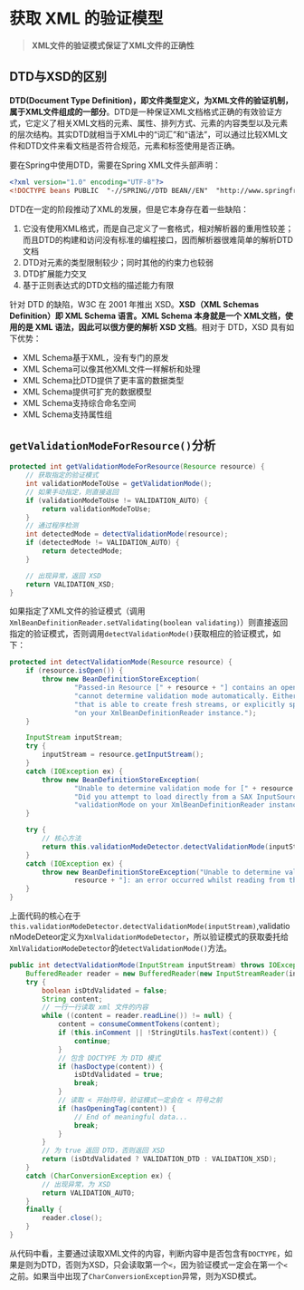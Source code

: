 # 获取 XML 的验证模型

> **XML文件的验证模式保证了XML文件的正确性**

## DTD与XSD的区别

**DTD(Document Type Definition)，即文件类型定义，为XML文件的验证机制，属于XML文件组成的一部分**。DTD是一种保证XML文档格式正确的有效验证方式，它定义了相关XML文档的元素、属性、排列方式、元素的内容类型以及元素的层次结构。其实DTD就相当于XML中的“词汇”和“语法”，可以通过比较XML文件和DTD文件来看文档是否符合规范，元素和标签使用是否正确。

要在Spring中使用DTD，需要在Spring XML文件头部声明：

```xml
<?xml version="1.0" encoding="UTF-8"?>
<!DOCTYPE beans PUBLIC  "-//SPRING//DTD BEAN//EN"  "http://www.springframework.org/dtd/spring-beans.dtd">
```

DTD在一定的阶段推动了XML的发展，但是它本身存在着一些缺陷：
1. 它没有使用XML格式，而是自己定义了一套格式，相对解析器的重用性较差；而且DTD的构建和访问没有标准的编程接口，因而解析器很难简单的解析DTD文档
2. DTD对元素的类型限制较少；同时其他的约束力也较弱
3. DTD扩展能力交叉
4. 基于正则表达式的DTD文档的描述能力有限

针对 DTD 的缺陷，W3C 在 2001 年推出 XSD。**XSD（XML Schemas Definition）即 XML Schema 语言。XML Schema 本身就是一个 XML文档，使用的是 XML 语法，因此可以很方便的解析 XSD 文档**。相对于 DTD，XSD 具有如下优势：
- XML Schema基于XML，没有专门的原发
- XML Schema可以像其他XML文件一样解析和处理
- XML Schema比DTD提供了更丰富的数据类型
- XML Schema提供可扩充的数据模型
- XML Schema支持综合命名空间
- XML Schema支持属性组

## `getValidationModeForResource()`分析

```java
protected int getValidationModeForResource(Resource resource) {
    // 获取指定的验证模式
    int validationModeToUse = getValidationMode();
    // 如果手动指定，则直接返回
    if (validationModeToUse != VALIDATION_AUTO) {
        return validationModeToUse;
    }
    // 通过程序检测
    int detectedMode = detectValidationMode(resource);
    if (detectedMode != VALIDATION_AUTO) {
        return detectedMode;
    }

    // 出现异常，返回 XSD
    return VALIDATION_XSD;
}
```

如果指定了XML文件的验证模式（调用`XmlBeanDefinitionReader.setValidating(boolean validating)`）则直接返回指定的验证模式，否则调用`detectValidationMode()`获取相应的验证模式，如下：

```java
protected int detectValidationMode(Resource resource) {
    if (resource.isOpen()) {
        throw new BeanDefinitionStoreException(
                "Passed-in Resource [" + resource + "] contains an open stream: " +
                "cannot determine validation mode automatically. Either pass in a Resource " +
                "that is able to create fresh streams, or explicitly specify the validationMode " +
                "on your XmlBeanDefinitionReader instance.");
    }

    InputStream inputStream;
    try {
        inputStream = resource.getInputStream();
    }
    catch (IOException ex) {
        throw new BeanDefinitionStoreException(
                "Unable to determine validation mode for [" + resource + "]: cannot open InputStream. " +
                "Did you attempt to load directly from a SAX InputSource without specifying the " +
                "validationMode on your XmlBeanDefinitionReader instance?", ex);
    }

    try {
        // 核心方法
        return this.validationModeDetector.detectValidationMode(inputStream);
    }
    catch (IOException ex) {
        throw new BeanDefinitionStoreException("Unable to determine validation mode for [" +
                resource + "]: an error occurred whilst reading from the InputStream.", ex);
    }
}
```

上面代码的核心在于`this.validationModeDetector.detectValidationMode(inputStream)`,validationModeDeteor定义为`XmlValidationModeDetector`，所以验证模式的获取委托给`XmlValidationModeDetector`的`detectValidationMode()`方法。

```java
public int detectValidationMode(InputStream inputStream) throws IOException {
    BufferedReader reader = new BufferedReader(new InputStreamReader(inputStream));
    try {
        boolean isDtdValidated = false;
        String content;
        // 一行一行读取 xml 文件的内容
        while ((content = reader.readLine()) != null) {
            content = consumeCommentTokens(content);
            if (this.inComment || !StringUtils.hasText(content)) {
                continue;
            }
            // 包含 DOCTYPE 为 DTD 模式
            if (hasDoctype(content)) {
                isDtdValidated = true;
                break;
            }
            // 读取 < 开始符号，验证模式一定会在 < 符号之前
            if (hasOpeningTag(content)) {
                // End of meaningful data...
                break;
            }
        }
        // 为 true 返回 DTD，否则返回 XSD
        return (isDtdValidated ? VALIDATION_DTD : VALIDATION_XSD);
    }
    catch (CharConversionException ex) {
        // 出现异常，为 XSD
        return VALIDATION_AUTO;
    }
    finally {
        reader.close();
    }
}
```

从代码中看，主要通过读取XML文件的内容，判断内容中是否包含有`DOCTYPE`，如果是则为DTD，否则为XSD，只会读取第一个`<`，因为验证模式一定会在第一个`<`之前。如果当中出现了`CharConversionException`异常，则为XSD模式。